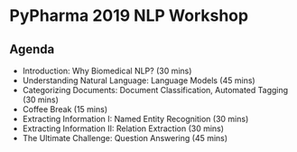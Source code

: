 # PyPharma 2019 NLP Workshop

## Agenda

- Introduction: Why Biomedical NLP? (30 mins)
- Understanding Natural Language: Language Models (45 mins)
- Categorizing Documents: Document Classification, Automated Tagging (30 mins)
- Coffee Break (15 mins)
- Extracting Information I: Named Entity Recognition (30 mins)
- Extracting Information II: Relation Extraction (30 mins)
- The Ultimate Challenge: Question Answering (45 mins)
